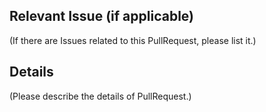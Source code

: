 ## Relevant Issue (if applicable)
(If there are Issues related to this PullRequest, please list it.)

## Details
(Please describe the details of PullRequest.)

